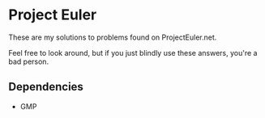 Project Euler
=============

These are my solutions to problems found on ProjectEuler.net.

Feel free to look around, but if you just blindly use these answers, you're a bad person.

Dependencies
------------
* GMP
